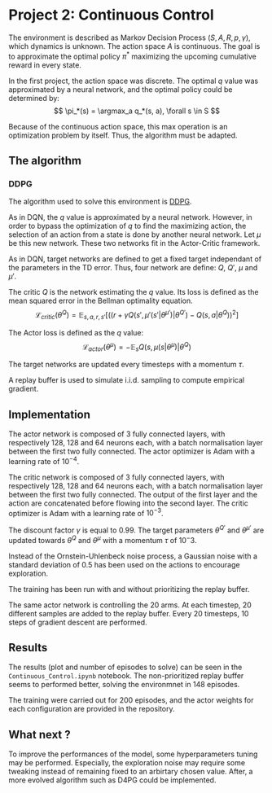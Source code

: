 # Project 2: Continuous Control

The environment is described as Markov Decision Process $(S, A, R, p, \gamma)$, which dynamics is unknown.
The action space $A$ is continuous.
The goal is to approximate the optimal policy $\pi^*$ maximizing the upcoming cumulative reward in every state.

In the first project, the action space was discrete.
The optimal $q$ value was approximated by a neural network, and the optimal policy could be determined by:
$$
\pi_*(s) = \argmax_a q_*(s, a), \forall s \in S
$$

Because of the continuous action space, this max operation is an optimization problem by itself.
Thus, the algorithm must be adapted.


## The algorithm

### DDPG

The algorithm used to solve this environment is [DDPG](https://arxiv.org/abs/1509.02971). 

As in DQN, the $q$ value is approximated by a neural network.
However, in order to bypass the optimization of $q$ to find the maximizing action, the selection of an action from a state is done by another neural network.
Let $\mu$ be this new network.
These two networks fit in the Actor-Critic framework.

As in DQN, target networks are defined to get a fixed target independant of the parameters in the TD error.
Thus, four network are define: $Q$, $Q'$, $\mu$ and $\mu'$.

The critic $Q$ is the network estimating the $q$ value.
Its loss is defined as the mean squared error in the Bellman optimality equation.
$$
\mathcal{L}_{critic}(\theta^Q) = \mathbb{E}_{s, a, r, s'} \big[((r + \gamma Q(s', \mu'(s'| \theta^{\mu'})| \theta^{Q'}) - Q(s, a| \theta^Q))^2\big]
$$

The Actor loss is defined as the $q$ value:
$$
\mathcal{L}_{actor}(\theta^{\mu}) = - \mathbb{E}_{s} Q(s, \mu(s | \theta^\mu) | \theta^Q)
$$

The target networks are updated every timesteps with a momentum $\tau$.

A replay buffer is used to simulate i.i.d. sampling to compute empirical gradient.

## Implementation

The actor network is composed of 3 fully connected layers, with respectively 128, 128 and 64 neurons each, with a batch normalisation layer between the first two fully connected.
The actor optimizer is Adam with a learning rate of $10^{-4}$.

The critic network is composed of 3 fully connected layers, with respectively 128, 128 and 64 neurons each, with a batch normalisation layer between the first two fully connected.
The output of the first layer and the action are concatenated before flowing into the second layer.
The critic optimizer is Adam with a learning rate of $10^{-3}$.

The discount factor $\gamma$ is equal to $0.99$. 
The target parameters $\theta^{Q'}$ and $\theta^{\mu'}$ are updated towards $\theta^Q$ and $\theta^\mu$ with a momentum $\tau$ of $10^-3$.

Instead of the Ornstein-Uhlenbeck noise process, a Gaussian noise with a standard deviation of 0.5 has been used on the actions to encourage exploration.

The training has been run with and without prioritizing the replay buffer.

The same actor network is controlling the 20 arms.
At each timestep, 20 different samples are added to the replay buffer.
Every 20 timesteps, 10 steps of gradient descent are performed.

## Results

The results (plot and number of episodes to solve) can be seen in the `Continuous_Control.ipynb` notebook.
The non-prioritized replay buffer seems to performed better, solving the environmnet in 148 episodes.

The training were carried out for 200 episodes, and the actor weights for each configuration are provided in the repository.

## What next ?
To improve the performances of the model, some hyperparameters tuning may be performed.
Especially, the exploration noise may require some tweaking instead of remaining fixed to an arbirtary chosen value.
After, a more evolved algorithm such as D4PG could be implemented.
